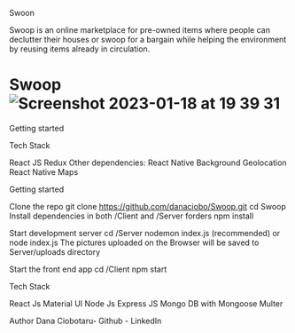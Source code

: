 
Swoon

Swoop is an online marketplace for pre-owned items where people can declutter their houses or swoop for a bargain while helping the environment by reusing items already in circulation.

# Swoop![Screenshot 2023-01-18 at 19 39 31](https://user-images.githubusercontent.com/89812036/213278664-2f9cd4cb-5313-4be3-b3dc-908a65afe26a.png)


Getting started


Tech Stack

React JS
Redux
Other dependencies:
React Native Background Geolocation
React Native Maps

Getting started

Clone the repo
git clone https://github.com/danaciobo/Swoop.git
cd Swoop
Install dependencies in both /Client and /Server forders
npm install

Start development server
cd /Server 
nodemon index.js (recommended) or node index.js
The pictures uploaded on the Browser will be saved to Server/uploads directory

Start the front end app
cd /Client
npm start

Tech Stack

React Js
Material UI
Node Js
Express JS
Mongo DB with Mongoose
Multer


Author
Dana Ciobotaru- Github - LinkedIn
